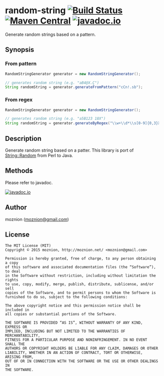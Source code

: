 random-string [![Build Status](https://travis-ci.org/moznion/java-random-string.svg)](https://travis-ci.org/moznion/java-random-string) [![Maven Central](https://maven-badges.herokuapp.com/maven-central/net.moznion/random-string/badge.svg)](https://maven-badges.herokuapp.com/maven-central/net.moznion/random-string) [![javadoc.io](https://javadocio-badges.herokuapp.com/net.moznion/random-string/badge.svg)](https://javadocio-badges.herokuapp.com/net.moznion/random-string)
=============

Generate random strings based on a pattern.

Synopsis
---

### From pattern

```java
RandomStringGenerator generator = new RandomStringGenerator();

// generates random string (e.g. "aB4@X.Ç")
String randomString = generator.generateFromPattern("cCn!.sb");
```

### From regex

```java
RandomStringGenerator generator = new RandomStringGenerator();

// generates random string (e.g. "a5B123 18X")
String randomString = generator.generateByRegex("\\w+\\d*\\s[0-9]{0,3}X");
```

Description
--

Generate random string based on a patter.
This library is port of [String::Random](https://metacpan.org/pod/String::Random) from Perl to Java.

Methods
--

Please refer to javadoc.

[![javadoc.io](https://javadocio-badges.herokuapp.com/net.moznion/random-string/badge.svg)](https://javadocio-badges.herokuapp.com/net.moznion/random-string)

Author
--

moznion (<moznion@gmail.com>)

License
--

```
The MIT License (MIT)
Copyright © 2015 moznion, http://moznion.net/ <moznion@gmail.com>

Permission is hereby granted, free of charge, to any person obtaining a copy
of this software and associated documentation files (the “Software”), to deal
in the Software without restriction, including without limitation the rights
to use, copy, modify, merge, publish, distribute, sublicense, and/or sell
copies of the Software, and to permit persons to whom the Software is
furnished to do so, subject to the following conditions:

The above copyright notice and this permission notice shall be included in
all copies or substantial portions of the Software.

THE SOFTWARE IS PROVIDED “AS IS”, WITHOUT WARRANTY OF ANY KIND, EXPRESS OR
IMPLIED, INCLUDING BUT NOT LIMITED TO THE WARRANTIES OF MERCHANTABILITY,
FITNESS FOR A PARTICULAR PURPOSE AND NONINFRINGEMENT. IN NO EVENT SHALL THE
AUTHORS OR COPYRIGHT HOLDERS BE LIABLE FOR ANY CLAIM, DAMAGES OR OTHER
LIABILITY, WHETHER IN AN ACTION OF CONTRACT, TORT OR OTHERWISE, ARISING FROM,
OUT OF OR IN CONNECTION WITH THE SOFTWARE OR THE USE OR OTHER DEALINGS IN
THE SOFTWARE.
```

